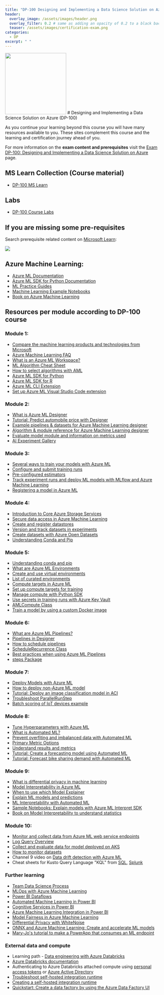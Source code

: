 ```yaml
---
title: "DP-100 Designing and Implementing a Data Science Solution on Azure"
header:
  overlay_image: /assets/images/header.png
  overlay_filter: 0.2 # same as adding an opacity of 0.2 to a black background
  teaser: /assets/images/certification-exam.png
categories:
  - DP
excerpt: " "
---
```

<img src="../../assets/images/certification-exam.png" width="200" height="200">
# Designing and Implementing a Data Science Solution on Azure (DP-100)

As you continue your learning beyond this course you will have many resources available to you. These sites complement this course and the learning and certification journey ahead of you.

For more information on the **exam content and prerequisites** visit the [Exam DP-100: Designing and Implementing a Data Science Solution on Azure](https://docs.microsoft.com/en-us/learn/certifications/exams/dp-100) page.

## MS Learn Collection (Course material)
- [DP-100 MS Learn](https://aka.ms/courseDP-100)

## Labs
- [DP-100 Course Labs](https://aka.ms/dp100labs)

## If you are missing some pre-requisites
Search prerequisite related content on [Microsoft Learn](https://docs.microsoft.com/en-us/learn/browse/):

<img src="../../assets/images/learn-search.png">

## Azure Machine Learning:

- [Azure ML Documentation](https://docs.microsoft.com/en-us/azure/machine-learning/)
- [Azure ML SDK for Python Documentation](https://docs.microsoft.com/en-us/python/api/overview/azure/ml/?view=azure-ml-py)
- [ML Practice Guides](https://github.com/nthacker/ML-Practice-Guides)
- [Machine Learning Example Notebooks](https://github.com/Azure/MachineLearningNotebooks)
- [Book on Azure Machine Learning](https://www.amazon.com/Mastering-Azure-Machine-Learning-end/dp/1789807557)

## Resources per module according to DP-100 course

### Module 1:
- [Compare the machine learning products and technologies from Microsoft](https://docs.microsoft.com/en-us/azure/architecture/data-guide/technology-choices/data-science-and-machine-learning)
- [Azure Machine Learning FAQ](https://github.com/uglide/azure-content/blob/master/articles/machine-learning/machine-learning-faq.md)
- [What is an Azure ML Workspace?](https://docs.microsoft.com/en-us/azure/machine-learning/concept-workspace)
- [ML Algorithm Cheat Sheet](https://docs.microsoft.com/en-us/azure/machine-learning/algorithm-cheat-sheet)
- [How to select algorithms with AML](https://docs.microsoft.com/en-us/azure/machine-learning/how-to-select-algorithms)
- [Azure ML SDK for Python](https://docs.microsoft.com/en-us/python/api/overview/azure/ml/?view=azure-ml-py)
- [Azure ML SDK for R](https://azure.github.io/azureml-sdk-for-r/index.html)
- [Azure ML CLI Extension](https://docs.microsoft.com/en-us/azure/machine-learning/reference-azure-machine-learning-cli)
- [Set up Azure ML Visual Studio Code extension](https://docs.microsoft.com/en-us/azure/machine-learning/tutorial-setup-vscode-extension)

### Module 2:
- [What is Azure ML Designer](https://docs.microsoft.com/en-us/azure/machine-learning/concept-designer)
- [Tutorial: Predict automobile price with Designer](https://docs.microsoft.com/en-us/azure/machine-learning/tutorial-designer-automobile-price-train-score)
- [Example pipelines & datasets for Azure Machine Learning designer](https://docs.microsoft.com/en-us/azure/machine-learning/samples-designer)
- [Algorithm & module reference for Azure Machine Learning designer](https://docs.microsoft.com/en-us/azure/machine-learning/algorithm-module-reference/module-reference)
- [Evaluate model module and information on metrics used](https://docs.microsoft.com/en-us/azure/machine-learning/algorithm-module-reference/evaluate-model)
- [AI Experiment Gallery](https://gallery.azure.ai/experiments)

### Module 3:
- [Several ways to train your models with Azure ML](https://docs.microsoft.com/en-us/azure/machine-learning/concept-train-machine-learning-model)
- [Configure and submit training runs](https://docs.microsoft.com/en-us/azure/machine-learning/how-to-set-up-training-targets)
- [Pre-configured estimators](https://docs.microsoft.com/en-us/python/api/azureml-train-core/azureml.train.estimator?view=azure-ml-py)
- [Track experiment runs and deploy ML models with MLflow and Azure Machine Learning](https://docs.microsoft.com/en-us/azure/machine-learning/how-to-use-mlflow)
- [Registering a model in Azure ML](https://docs.microsoft.com/en-us/azure/machine-learning/how-to-deploy-and-where#registermodel)

### Module 4:
- [Introduction to Core Azure Storage Services](https://docs.microsoft.com/en-us/azure/storage/common/storage-introduction)
- [Secure data access in Azure Machine Learning](https://docs.microsoft.com/en-gb/azure/machine-learning/concept-data#access-data-in-storage)
- [Create and register datastores](https://docs.microsoft.com/en-gb/azure/machine-learning/how-to-access-data#create-and-register-datastores)
- [Version and track datasets in experiments](https://docs.microsoft.com/en-us/azure/machine-learning/how-to-version-track-datasets#register-and-retrieve-dataset-versions)
- [Create datasets with Azure Open Datasets](https://docs.microsoft.com/en-gb/azure/machine-learning/how-to-create-register-datasets#create-datasets-with-azure-open-datasets)
- [Understanding Conda and Pip](https://www.anaconda.com/blog/understanding-conda-and-pip)

### Module 5:

- [Understanding conda and pip](https://www.anaconda.com/understanding-conda-and-pip/)
- [What are Azure ML Environments](https://docs.microsoft.com/en-us/azure/machine-learning/concept-environments)
- [Create and use virtual environments](https://docs.microsoft.com/en-us/azure/machine-learning/how-to-use-environments)
- [List of curated environments](https://docs.microsoft.com/en-us/azure/machine-learning/resource-curated-environments)
- [Compute targets in Azure ML](https://docs.microsoft.com/en-gb/azure/machine-learning/concept-compute-target)
- [Set up compute targets for training](https://docs.microsoft.com/en-us/azure/machine-learning/how-to-set-up-training-targets)
- [Manage compute with Python SDK](https://docs.microsoft.com/en-gb/python/api/azureml-core/azureml.core.compute.amlcompute.amlcompute?view=azure-ml-py)
- [Use secrets in training runs with Azure Key Vault](https://docs.microsoft.com/en-us/azure/machine-learning/how-to-use-secrets-in-runs)
- [AMLCompute Class](https://docs.microsoft.com/en-gb/python/api/azureml-core/azureml.core.compute.amlcompute.amlcompute?view=azure-ml-py)
- [Train a model by using a custom Docker image](https://docs.microsoft.com/en-us/azure/machine-learning/how-to-train-with-custom-image)

### Module 6:
- [What are Azure ML Pipelines?](https://docs.microsoft.com/en-us/azure/machine-learning/concept-ml-pipelines)
- [Pipelines in Designer](https://docs.microsoft.com/en-us/azure/machine-learning/concept-designer#pipeline)
- [How to schedule pipelines](https://docs.microsoft.com/en-us/azure/machine-learning/how-to-schedule-pipelines)
- [ScheduleRecurrence Class](https://docs.microsoft.com/en-us/python/api/azureml-pipeline-core/azureml.pipeline.core.schedule.schedulerecurrence?view=azure-ml-py)
- [Best practices when using Azure ML Pipelines](https://docs.microsoft.com/en-us/azure/machine-learning/concept-ml-pipelines#best-practices-when-using-pipelines)
- [steps Package](https://docs.microsoft.com/en-gb/python/api/azureml-pipeline-steps/azureml.pipeline.steps?view=azure-ml-py)

### Module 7:
- [Deploy Models with Azure ML](https://docs.microsoft.com/en-us/azure/machine-learning/how-to-deploy-and-where)
- [How to deploy non-Azure ML model](https://docs.microsoft.com/en-us/azure/machine-learning/how-to-deploy-existing-model)
- [Tutorial: Deploy an image classification model in ACI](https://docs.microsoft.com/en-us/azure/machine-learning/tutorial-deploy-models-with-aml)
- [Troubleshoot ParallelRunStep](https://docs.microsoft.com/en-us/azure/machine-learning/how-to-debug-parallel-run-step)
- [Batch scoring of IoT devices example](https://docs.microsoft.com/en-us/azure/architecture/reference-architectures/ai/batch-scoring-python#:~:text=%20Batch%20scoring%20of%20Python%20machine%20learning%20models,this%20reference%20architecture%20are%20the%20compute...%20More%20)

### Module 8:
- [Tune Hyperparameters with Azure ML](https://docs.microsoft.com/en-us/azure/machine-learning/how-to-tune-hyperparameters)
- [What is Automated ML?](https://docs.microsoft.com/en-us/azure/machine-learning/concept-automated-ml)
- [Prevent overfiting and imbalanced data with Automated ML](https://docs.microsoft.com/en-us/azure/machine-learning/concept-manage-ml-pitfalls)
- [Primary Metric Options](https://docs.microsoft.com/en-gb/azure/machine-learning/how-to-configure-auto-train#primary-metric)
- [Understand results and metrics](https://docs.microsoft.com/en-gb/azure/machine-learning/how-to-understand-automated-ml#regression)
- [Tutorial: Create a forecasting model using Automated ML](https://github.com/microsoft/MCW-Machine-Learning/blob/master/Hands-on%20lab/HOL%20step-by%20step%20-%20Machine%20Learning.md#exercise-1-creating-a-forecast-model-using-automated-machine-learning)
- [Tutorial: Forecast bike sharing demand with Automated ML](https://docs.microsoft.com/en-us/azure/machine-learning/tutorial-automated-ml-forecast)

### Module 9:
- [What is differential privacy in machine learning](https://docs.microsoft.com/en-us/azure/machine-learning/concept-differential-privacy)
- [Model Interpretability in Azure ML](https://docs.microsoft.com/en-us/azure/machine-learning/how-to-machine-learning-interpretability)
- [When to use which Model Explainer](https://docs.microsoft.com/en-us/azure/machine-learning/how-to-machine-learning-interpretability#supported-interpretability-techniques)
- [Explain ML models and predictions](https://docs.microsoft.com/en-us/azure/machine-learning/how-to-machine-learning-interpretability-aml)
- [ML Interpretability with Automated ML](https://docs.microsoft.com/en-gb/azure/machine-learning/how-to-machine-learning-interpretability-automl)
- [Sample Notebooks: Explain models with Azure ML Interpret SDK](https://github.com/Azure/MachineLearningNotebooks/tree/master/how-to-use-azureml/explain-model)
- [Book on Model Interpretability to understand statistics](https://christophm.github.io/interpretable-ml-book/)

### Module 10:
- [Monitor and collect data from Azure ML web service endpoints](https://docs.microsoft.com/en-us/azure/machine-learning/how-to-enable-app-insights)
- [Log Query Overview](https://docs.microsoft.com/en-gb/azure/azure-monitor/log-query/log-query-overview)
- [Collect and evaluate data for model deployed on AKS](https://docs.microsoft.com/en-us/azure/machine-learning/how-to-enable-data-collection)
- [How to monitor datasets](https://docs.microsoft.com/en-gb/azure/machine-learning/how-to-monitor-datasets)
- Channel 9 video on [Data drift detection with Azure ML](https://channel9.msdn.com/Shows/AI-Show/Drift)
- Cheat sheets for Kusto Query Language "KQL" from [SQL](https://docs.microsoft.com/en-us/azure/data-explorer/kusto/query/sqlcheatsheet), [Splunk](https://docs.microsoft.com/en-us/azure/data-explorer/kusto/query/splunk-cheat-sheet)

### Further learning
- [Team Data Science Process](https://docs.microsoft.com/en-us/azure/machine-learning/team-data-science-process/overview)
- [MLOps with Azure Machine Learning](https://docs.microsoft.com/en-us/azure/machine-learning/concept-model-management-and-deployment)
- [Power BI Dataflows](https://docs.microsoft.com/en-us/power-bi/service-dataflows-create-use)
- [Automated Machine Learning in Power BI](https://docs.microsoft.com/en-us/power-bi/service-machine-learning-automated)
- [Cognitive Services in Power BI](https://docs.microsoft.com/en-us/power-bi/service-cognitive-services)
- [Azure Machine Learning Integration in Power BI](https://docs.microsoft.com/en-us/power-bi/service-machine-learning-integration)
- [Model Fairness in Azure Machine Learning](https://docs.microsoft.com/en-us/azure/machine-learning/concept-fairness-ml)
- [Differential Privacy with WhiteNoise](https://docs.microsoft.com/en-us/azure/machine-learning/concept-differential-privacy)
- [ONNX and Azure Machine Learning: Create and accelerate ML models](https://docs.microsoft.com/en-us/azure/machine-learning/concept-onnx)
- [Mary-Jo's tutorial to make a PowerApp that consumes an ML endpoint](https://github.com/madiepev/PowerAppAMLEndpoint)

### External data and compute
- Learning path - [Data engineering with Azure Databricks](https://docs.microsoft.com/en-us/learn/paths/data-engineer-azure-databricks/)
- [Azure Databricks documentation](https://docs.microsoft.com/en-us/azure/databricks/)
- Authenticating to Azure Databricks attached compute using [personal access tokens](https://docs.microsoft.com/en-us/azure/databricks/dev-tools/api/latest/authentication) or [Azure Active Directory](https://docs.microsoft.com/en-us/azure/databricks/dev-tools/api/latest/aad/service-prin-aad-token)
- [Troubleshoot self-hosted integration runtime](https://docs.microsoft.com/en-us/azure/data-factory/self-hosted-integration-runtime-troubleshoot-guide)
- [Creating a self-hosted integration runtime](https://docs.microsoft.com/en-us/azure/data-factory/create-self-hosted-integration-runtime)
- [Quickstart: Create a data factory by using the Azure Data Factory UI](https://docs.microsoft.com/en-us/azure/data-factory/quickstart-create-data-factory-portal)